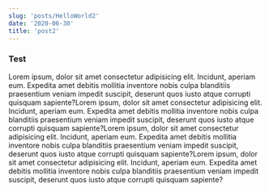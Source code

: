 ```yaml
---
slug: 'posts/HelloWorld2'
date: '2020-06-30'
title: 'post2'
---
```


### Test

Lorem ipsum, dolor sit amet consectetur adipisicing elit. Incidunt, aperiam eum. Expedita amet debitis mollitia inventore nobis culpa blanditiis praesentium veniam impedit suscipit, deserunt quos iusto atque corrupti quisquam sapiente?Lorem ipsum, dolor sit amet consectetur adipisicing elit. Incidunt, aperiam eum. Expedita amet debitis mollitia inventore nobis culpa blanditiis praesentium veniam impedit suscipit, deserunt quos iusto atque corrupti quisquam sapiente?Lorem ipsum, dolor sit amet consectetur adipisicing elit. Incidunt, aperiam eum. Expedita amet debitis mollitia inventore nobis culpa blanditiis praesentium veniam impedit suscipit, deserunt quos iusto atque corrupti quisquam sapiente?Lorem ipsum, dolor sit amet consectetur adipisicing elit. Incidunt, aperiam eum. Expedita amet debitis mollitia inventore nobis culpa blanditiis praesentium veniam impedit suscipit, deserunt quos iusto atque corrupti quisquam sapiente?
